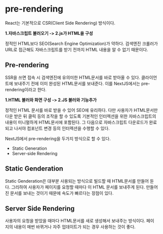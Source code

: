 # pre-rendering

React는 기본적으로 CSR(Client Side Rendering) 방식이다.

**1.자바스크립트 불러오기 -> 2.js가 HTML을 구성**

정적인 HTML보다 SEO(Search Engine Optimization)가 약하다.
검색엔진 크롤러가 URL로 접근해도 자바스크립트를 받기 전까지 HTML 내용을 알 수 없기 때문이다.

## Pre-rendering

SSR을 쓰면 접속 시 검색엔진에 유의미한 HTML문서를 바로 받아올 수 있다.
클라이언트에 보내주기 전에 이미 완성된 HTML문서를 보내준다.
이를 NextJS에서는 pre-rendering이라고 한다.

**1.HTML 불러와 화면 구성 -> 2.JS 불러와 기능추가**

정적인 HTML 문서를 바로 받을 수 있어 SEO에 유리하다. 다만 사용자가 HTML문서만 다운 받은 뒤 클릭 등의 조작을 할 수 있도록 기본적인 인터렉션을 위한 자바스크립트의 내용이 미니멀하게 HTML문서에 포함된다. 그 다음으로 자바스크립트 다운로드가 완료되고 나서야 컴포넌트 변경 등의 인터렉션을 수행할 수 있다.

NextJS에서 pre-rendering을 두가지 방식으로 할 수 있다.

- Static Generation
- Server-side Rendering

## Static Genderation

Static Genderation은 대부분 사용되는 방식으로 빌드할 때 HTML문서를 만들어 둔다. 그리하여 사용자가 페이지를 요청할 때마다 이 HTML 문서를 보내주게 된다. 만들어진 문서를 보내는 것이기 때문에 속도가 빠르다는 장점이 있다.

## Server Side Rendering

사용자의 요청을 받았을 때마다 HTML문서를 새로 생성해서 보내주는 방식이다. 페이지의 내용이 매번 바뀌거나 자주 업데이트가 되는 경우 사용하는 것이 좋다.
